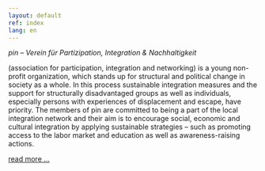 ```yaml
---
layout: default
ref: index
lang: en
---
```


*pin – Verein für Partizipation, Integration & Nachhaltigkeit*

(association for participation, integration and networking) is a young non-profit organization, which stands up for structural and political change in society as a whole. In this process sustainable integration measures and the support for structurally disadvantaged groups as well as individuals, especially persons with experiences of displacement and escape, have priority. The members of pin are committed to being a part of the local integration network and their aim is to encourage social, economic and cultural integration by applying sustainable strategies – such as  promoting access to the labor market and education as well as awareness-raising actions.

<a class='pjax' href='/en/about_us'>read more ...</a>
